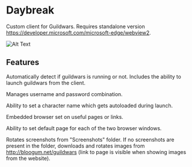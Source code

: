 # Daybreak
Custom client for Guildwars.
Requires standalone version https://developer.microsoft.com/microsoft-edge/webview2.

![Alt Text](https://media1.giphy.com/media/Z32o0OZ5pZHDOIodzD/giphy.gif)

## Features
Automatically detect if guildwars is running or not. Includes the ability to launch guildwars from the client.

Manages username and password combination.

Ability to set a character name which gets autoloaded during launch.

Embedded browser set on useful pages or links.

Ability to set default page for each of the two browser windows.

Rotates screenshots from "Screenshots" folder. If no screenshots are present in the folder, downloads and rotates images from http://bloogum.net/guildwars (link to page is visible when showing images from the website).
